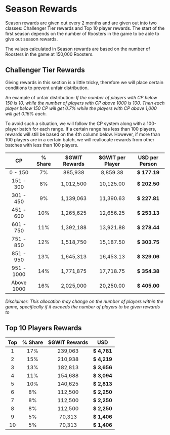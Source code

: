 # Season Rewards

Season rewards are given out every 2 months and are given out into two classes: Challenger Tier rewards and Top 10 player rewards. The start of the first season depends on the number of Roosters in the game to be able to give out season rewards.

The values calculated in Season rewards are based on the number of Roosters in the game at 150,000 Roosters.

## Challenger Tier Rewards

Giving rewards in this section is a little tricky, therefore we will place certain conditions to prevent unfair distribution.&#x20;

An example of unfair distribution: _If the number of players with CP below 150 is 10, while the number of players with CP above 1000 is 100. Then each player below 150 CP will get 0.7% while the players with CP above 1,000 will get 0.16% each._

To avoid such a situation, we will follow the CP system along with a 100-player batch for each range. If a certain range has less than 100 players, rewards will still be based on the 4th column below. However, if more than 100 players are in a certain batch, we will reallocate rewards from other batches with less than 100 players.

|   **CP**   | **% Share** | **$GWIT Rewards** | **$GWIT per Player** | **USD per Person** |
| :--------: | :---------: | :---------------: | :------------------: | :----------------: |
|  0 - 150   |     7%      |      885,938      |       8,859.38       |    **$ 177.19**    |
| 151 - 300  |     8%      |     1,012,500     |      10,125.00       |    **$ 202.50**    |
| 301 - 450  |     9%      |     1,139,063     |      11,390.63       |    **$ 227.81**    |
| 451 - 600  |     10%     |     1,265,625     |      12,656.25       |    **$ 253.13**    |
| 601 - 750  |     11%     |     1,392,188     |      13,921.88       |    **$ 278.44**    |
| 751 - 850  |     12%     |     1,518,750     |      15,187.50       |    **$ 303.75**    |
| 851 - 950  |     13%     |     1,645,313     |      16,453.13       |    **$ 329.06**    |
| 951 - 1000 |     14%     |     1,771,875     |      17,718.75       |    **$ 354.38**    |
| Above 1000 |     16%     |     2,025,000     |      20,250.00       |    **$ 405.00**    |

_Disclaimer: This allocation may change on the number of players within the game, specifically if it exceeds the number of players to be given rewards to_

## Top 10 Players Rewards

| **Top** | **% Share** | **$GWIT Rewards** |   **USD**   |
| :-----: | :---------: | :---------------: | :---------: |
|    1    |     17%     |      239,063      | **$ 4,781** |
|    2    |     15%     |      210,938      | **$ 4,219** |
|    3    |     13%     |      182,813      | **$ 3,656** |
|    4    |     11%     |      154,688      | **$ 3,094** |
|    5    |     10%     |      140,625      | **$ 2,813** |
|    6    |     8%      |      112,500      | **$ 2,250** |
|    7    |     8%      |      112,500      | **$ 2,250** |
|    8    |     8%      |      112,500      | **$ 2,250** |
|    9    |     5%      |      70,313       | **$ 1,406** |
|   10    |     5%      |      70,313       | **$ 1,406** |
